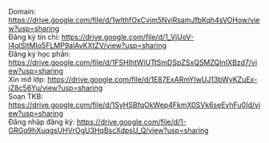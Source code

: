 Domain: https://drive.google.com/file/d/1wIthfOxCvim5NviRsamJfbKqh4sVOHow/view?usp=sharing \
Đăng ký tín chỉ: https://drive.google.com/file/d/1_VjUoV-l4qlSltMIo5FLMP9alAvKXtZV/view?usp=sharing \
Đăng ký học phần: https://drive.google.com/file/d/1FSHIhtWiUTtSmDSpZSxQSMZQInIXBzd7/view?usp=sharing \
Xin mở lớp: https://drive.google.com/file/d/1E87ExARmYIwUJ13bWyKZuEx-jZ8c56Yu/view?usp=sharing \
Soạn TKB: https://drive.google.com/file/d/1SyHSBfqOkWep4FkmX0SVk6seEvhFu0Id/view?usp=sharing \
Đăng nhập đăng ký: https://drive.google.com/file/d/1-GRGq9hXuqgsUHVrOgU3HqBscXdpsU_Q/view?usp=sharing

